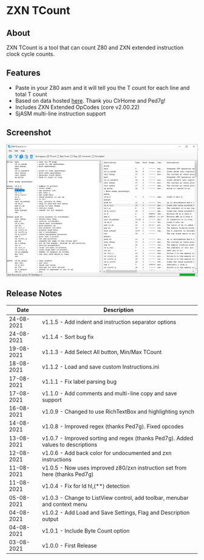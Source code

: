# ZXN TCount

## About
ZXN TCount is a tool that can count Z80 and ZXN extended instruction clock cycle counts.

## Features
- Paste in your Z80 asm and it will tell you the T count for each line and total T count
- Based on data hosted [here](http://ped.7gods.org/Z80N_table_ClrHome.html). Thank you ClrHome and Ped7g!
- Includes ZXN Extended OpCodes (core v2.00.22)
- SjASM multi-line instruction support

## Screenshot
![ZXN](/.github/img/ZXNTCount.png)

## Release Notes
| Date | Description |
|---|---|
| 24-08-2021 | v1.1.5 - Add indent and instruction separator options |
| 24-08-2021 | v1.1.4 - Sort bug fix |
| 19-08-2021 | v1.1.3 - Add Select All button, Min/Max TCount |
| 18-08-2021 | v1.1.2 - Load and save custom Instructions.ini |
| 17-08-2021 | v1.1.1 - Fix label parsing bug |
| 17-08-2021 | v1.1.0 - Add comments and multi-line copy and save support |
| 16-08-2021 | v1.0.9 - Changed to use RichTextBox and highlighting synch |
| 14-08-2021 | v1.0.8 - Improved regex (thanks Ped7g). Fixed opcodes |
| 13-08-2021 | v1.0.7 - Improved sorting and regex (thanks Ped7g). Added values to descriptions |
| 12-08-2021 | v1.0.6 - Add back color for undocumented and zxn instructions |
| 11-08-2021 | v1.0.5 - Now uses improved z80/zxn instruction set from here (thanks Ped7g) |
| 11-08-2021 | v1.0.4 - Fix for ld hl,(**) detection |
| 05-08-2021 | v1.0.3 - Change to ListView control, add toolbar, menubar and context menu |
| 04-08-2021 | v1.0.2 - Add Load and Save Settings, Flag and Description output |
| 04-08-2021 | v1.0.1 - Include Byte Count option |
| 03-08-2021 | v1.0.0 - First Release |
